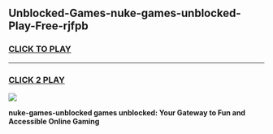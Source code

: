 
## Unblocked-Games-nuke-games-unblocked-Play-Free-rjfpb
<h3>
<a href="https://premium76.site?title=nuke-games-unblocked&ref=23A">CLICK TO PLAY</a></h3>
<hr>

<h3>
<a href="https://premium76.site?title=nuke-games-unblocked&ref=23A">CLICK 2 PLAY</a>
  
</h3>

<a href="https://premium76.site?title=nuke-games-unblocked&ref=23A"><img src="https://clearcache.store/games.png"></a>


**nuke-games-unblocked games unblocked: Your Gateway to Fun and Accessible Online Gaming**
